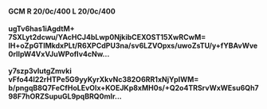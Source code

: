 #### GCM R 20/0c/400 L 20/0c/400
**ugTv6has1iAgdtM+**<br/>**7SXLyt2dcwu/YAcHCJ4bLwp0NjkibCEXOST15XwRCwM=**<br/>**lH+oZpGTlMkdxPLt/R6XPCdPU3na/sv6LZVOpxs/uwoZsTU/y+fYBAvWve0rIIpW4VxVJuWPofIv4cNw...**<br/><br/>
**y7szp3vlutgZmvki**<br/>**vFfo44l22rHTPe5G9yyKyrXkvNc382O6RR1xNjYpIWM=**<br/>**b/pngqB8Q7FeCfHoLEvOIx+KOEJKp8xMH0s/+Q2o4TRSrvWxWEsu6Qh798F7hORZSupuGL9pqBRQ0mIr...**
